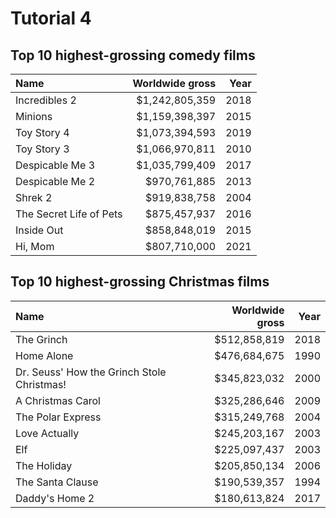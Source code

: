 # Tutorial 4


## Top 10 highest-grossing comedy films


| Name                    | Worldwide gross | Year |
| :---------------------- | --------------: | ---: |
| Incredibles 2           | $1,242,805,359  | 2018 |
| Minions                 | $1,159,398,397  | 2015 |
| Toy Story 4             | $1,073,394,593  | 2019 |
| Toy Story 3             | $1,066,970,811  | 2010 |
| Despicable Me 3         | $1,035,799,409  | 2017 |
| Despicable Me 2         | $970,761,885    | 2013 |
| Shrek 2                 | $919,838,758    | 2004 |
| The Secret Life of Pets | $875,457,937    | 2016 |
| Inside Out              | $858,848,019    | 2015 |
| Hi, Mom                 | $807,710,000    | 2021 |

## Top 10 highest-grossing Christmas films

| Name                                       | Worldwide gross | Year |
| :----------------------------------------- | --------------: | ---: |
| The Grinch                                 | $512,858,819    | 2018 |
| Home Alone                                 | $476,684,675    | 1990 |
| Dr. Seuss' How the Grinch Stole Christmas! | $345,823,032    | 2000 |
| A Christmas Carol                          | $325,286,646    | 2009 |
| The Polar Express                          | $315,249,768    | 2004 |
| Love Actually                              | $245,203,167    | 2003 |
| Elf                                        | $225,097,437    | 2003 |
| The Holiday                                | $205,850,134    | 2006 |
| The Santa Clause                           | $190,539,357    | 1994 |
| Daddy's Home 2                             | $180,613,824    | 2017 |

